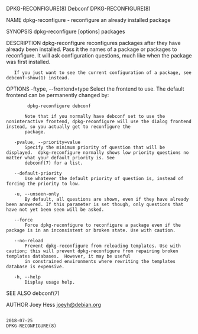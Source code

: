 DPKG-RECONFIGURE(8)                                                                      Debconf                                                                      DPKG-RECONFIGURE(8)

NAME
       dpkg-reconfigure - reconfigure an already installed package

SYNOPSIS
        dpkg-reconfigure [options] packages

DESCRIPTION
       dpkg-reconfigure reconfigures packages after they have already been installed. Pass it the names of a package or packages to reconfigure. It will ask configuration questions,
       much like when the package was first installed.

       If you just want to see the current configuration of a package, see debconf-show(1) instead.

OPTIONS
       -ftype, --frontend=type
           Select the frontend to use. The default frontend can be permanently changed by:

            dpkg-reconfigure debconf

           Note that if you normally have debconf set to use the noninteractive frontend, dpkg-reconfigure will use the dialog frontend instead, so you actually get to reconfigure the
           package.

       -pvalue, --priority=value
           Specify the minimum priority of question that will be displayed.  dpkg-reconfigure normally shows low priority questions no matter what your default priority is. See
           debconf(7) for a list.

       --default-priority
           Use whatever the default priority of question is, instead of forcing the priority to low.

       -u, --unseen-only
           By default, all questions are shown, even if they have already been answered. If this parameter is set though, only questions that have not yet been seen will be asked.

       --force
           Force dpkg-reconfigure to reconfigure a package even if the package is in an inconsistent or broken state. Use with caution.

       --no-reload
           Prevent dpkg-reconfigure from reloading templates. Use with caution; this will prevent dpkg-reconfigure from repairing broken templates databases.  However, it may be useful
           in constrained environments where rewriting the templates database is expensive.

       -h, --help
           Display usage help.

SEE ALSO
       debconf(7)

AUTHOR
       Joey Hess <joeyh@debian.org>

                                                                                        2018-07-25                                                                    DPKG-RECONFIGURE(8)

